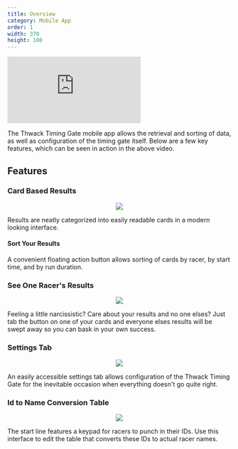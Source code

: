 ```yaml
---
title: Overview
category: Mobile App
order: 1
width: 370
height: 180
---
```


<div class="video_wrapper">
  <iframe src="https://www.youtube.com/embed/TYNzY31ogd4?rel=0&modestbranding=1&showinfo=0" frameborder="0" allowfullscreen></iframe>
</div>

The Thwack Timing Gate mobile app allows the retrieval and sorting of data, as well as configuration of the timing gate itself. Below are a few key features, which can be seen in action in the above video.

## Features

### Card Based Results
<p style="text-align: center;"><img src="/images/app/sortView.png" width="{{ page.width }}" height="{{ page.height }}"></p>
Results are neatly categorized into easily readable cards in a modern looking interface.

#### Sort Your Results
A convenient floating action button allows sorting of cards by racer, by start time, and by run duration.

### See One Racer's Results
<p style="text-align: center;"><img src="/images/app/oneRacerView.png" width="{{ page.width }}" height="{{ page.height }}"></p>

Feeling a little narcissistic? Care about your results and no one elses? Just tab the button on one of your cards and everyone elses results will be swept away so you can bask in your own success.

### Settings Tab
<p style="text-align: center;"><img src="/images/app/settingsView.png" width="{{ page.width }}" height="{{ page.height }}"></p>

An easily accessible settings tab allows configuration of the Thwack Timing Gate for the inevitable occasion when everything doesn't go quite right.

### Id to Name Conversion Table
<p style="text-align: center;"><img src="/images/app/idToNameTable.png" width="{{ page.width }}" height="{{ page.height }}"></p>

The start line features a keypad for racers to punch in their IDs. Use this interface to edit the table that converts these IDs to actual racer names.
